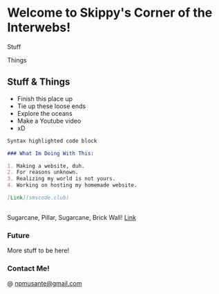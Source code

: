 # Welcome to Skippy's Corner of the Interwebs!

Stuff

Things
## Stuff & Things
- Finish this place up
- Tie up these loose ends
- Explore the oceans
- Make a Youtube video
- xD
```markdown
Syntax highlighted code block

### What Im Doing With This:

1. Making a website, duh.
2. For reasons unknown.
3. Realizing my world is not yours.
4. Working on hosting my homemade website.

[Link](smscode.club)
 
```

Sugarcane, Pillar, Sugarcane, Brick Wall!
[Link](https://www.youtube.com/watch?v=M1FcoqC39l0)

### Future
More stuff to be here!
### Contact Me!

@ npmusante@gmail.com
